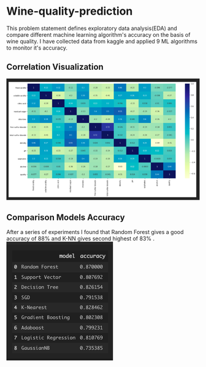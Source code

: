 # Wine-quality-prediction

This problem statement defines exploratory data analysis(EDA) and compare different machine learning algorithm's accuracy on the basis of wine quality.
I have collected data from kaggle and applied 9 ML algorithms to monitor it's accuracy.

## Correlation Visualization
![image](https://github.com/ask-santosh/Wine-quality-prediction/blob/main/images/Screenshot%202022-02-07%20at%208.34.25%20PM.png)

## Comparison Models Accuracy

After a series of experiments I found that Random Forest gives a good accuracy of 88% and K-NN gives second highest of 83% .
![image](https://github.com/ask-santosh/Wine-quality-prediction/blob/main/images/Screenshot%202022-02-07%20at%208.34.37%20PM.png)
